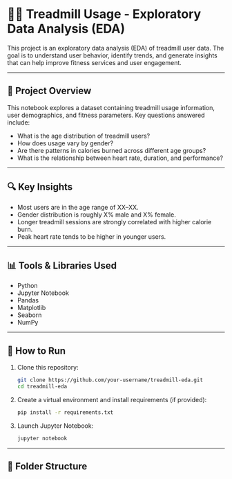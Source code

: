 # 🏃‍♀️ Treadmill Usage - Exploratory Data Analysis (EDA)

This project is an exploratory data analysis (EDA) of treadmill user data. The goal is to understand user behavior, identify trends, and generate insights that can help improve fitness services and user engagement.

---

## 📌 Project Overview

This notebook explores a dataset containing treadmill usage information, user demographics, and fitness parameters. Key questions answered include:

- What is the age distribution of treadmill users?
- How does usage vary by gender?
- Are there patterns in calories burned across different age groups?
- What is the relationship between heart rate, duration, and performance?

---

## 🔍 Key Insights

- Most users are in the age range of XX–XX.
- Gender distribution is roughly X% male and X% female.
- Longer treadmill sessions are strongly correlated with higher calorie burn.
- Peak heart rate tends to be higher in younger users.

---

## 📊 Tools & Libraries Used

- Python
- Jupyter Notebook
- Pandas
- Matplotlib
- Seaborn
- NumPy

---

## 🚀 How to Run

1. Clone this repository:
    ```bash
    git clone https://github.com/your-username/treadmill-eda.git
    cd treadmill-eda
    ```

2. Create a virtual environment and install requirements (if provided):
    ```bash
    pip install -r requirements.txt
    ```

3. Launch Jupyter Notebook:
    ```bash
    jupyter notebook
    ```

---

## 📁 Folder Structure

